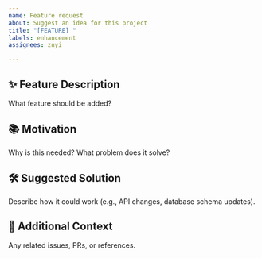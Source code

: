 ```yaml
---
name: Feature request
about: Suggest an idea for this project
title: "[FEATURE] "
labels: enhancement
assignees: znyi

---
```


## ✨ Feature Description
What feature should be added?

## 📚 Motivation
Why is this needed? What problem does it solve?

## 🛠 Suggested Solution
Describe how it could work (e.g., API changes, database schema updates).

## 📌 Additional Context
Any related issues, PRs, or references.
